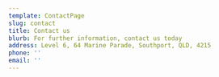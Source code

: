 ```yaml
---
template: ContactPage
slug: contact
title: Contact us
blurb: For further information, contact us today
address: Level 6, 64 Marine Parade, Southport, QLD, 4215
phone: ''
email: ''
---
```

